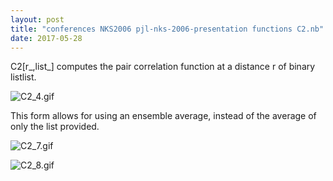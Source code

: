 ```yaml
---
layout: post
title: "conferences NKS2006 pjl-nks-2006-presentation functions C2.nb"
date: 2017-05-28
---
```


C2[r_,list_] computes the pair correlation function at a distance r of binary listlist.

![C2_4.gif](../../../assets/2017/05/28/C2-500px/C2_4.gif)

This form allows for using an ensemble average, instead of the average of only the list provided.

![C2_7.gif](../../../assets/2017/05/28/C2-500px/C2_7.gif)

![C2_8.gif](../../../assets/2017/05/28/C2-500px/C2_8.gif)

